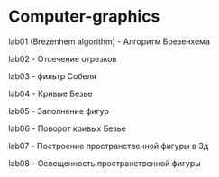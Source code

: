 # Computer-graphics
lab01 (Brezenhem algorithm) - Алгоритм Брезенхема

lab02 - Отсечение отрезков

lab03 - фильтр Собеля

lab04 - Кривые Безье

lab05 - Заполнение фигур

lab06 - Поворот кривых Безье

lab07 - Построение пространственной фигуры в 3д

lab08 - Освещенность пространственной фигуры


